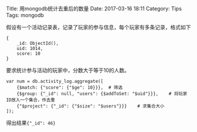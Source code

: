Title: 用mongodb统计去重后的数量
Date: 2017-03-16 18:11
Category: Tips
Tags: mongodb


假设有一个活动记录表，记录了玩家的参与信息，每个玩家有多条记录，格式如下

	{
		_id: ObjectId(),
        uid: 1014,
        score: 10
	}

要求统计参与活动的玩家中，分数大于等于10的人数。

	var num = db.activity_log.aggregate([
		{$match: {"score": {"$ge": 10}}},  # 筛选
		{$group: {"_id": null, "users": {$addToSet: "$uid"}}},    # 将玩家ID放入一个集合，作去重
		{"$project": {"_id": {"$size": "$users"}}}    # 求集合大小
	]);

得出结果`{"_id": 46}`
